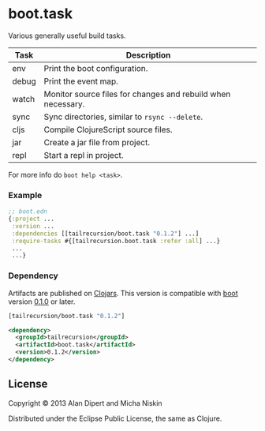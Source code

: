 # boot.task

Various generally useful build tasks.

| Task  | Description                                                         |
|-------|---------------------------------------------------------------------|
| env   | Print the boot configuration.                                       |
| debug | Print the event map.                                                |
| watch | Monitor source files for changes and rebuild when necessary.        |
| sync  | Sync directories, similar to `rsync --delete`.                      |
| cljs  | Compile ClojureScript source files.                                 |
| jar   | Create a jar file from project.                                     |
| repl  | Start a repl in project.                                            |

For more info do `boot help <task>`.

### Example

```clojure
;; boot.edn
{:project ...
 :version ...
 :dependencies [[tailrecursion/boot.task "0.1.2"] ...]
 :require-tasks #{[tailrecursion.boot.task :refer :all] ...}
 ...
 ...}
```

### Dependency

Artifacts are published on [Clojars][1]. This version is compatible with
[boot][2] version [0.1.0][3] or later.

```clojure
[tailrecursion/boot.task "0.1.2"]
```

```xml
<dependency>
  <groupId>tailrecursion</groupId>
  <artifactId>boot.task</artifactId>
  <version>0.1.2</version>
</dependency>
```

## License

Copyright © 2013 Alan Dipert and Micha Niskin

Distributed under the Eclipse Public License, the same as Clojure.

[1]: https://clojars.org/tailrecursion/boot.task
[2]: https://github.com/tailrecursion/boot
[3]: https://github.com/tailrecursion/boot/tree/0.1.0

